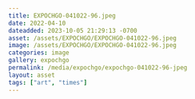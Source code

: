 ```yaml
---
title: EXPOCHGO-041022-96.jpeg
date: 2022-04-10
dateadded: 2023-10-05 21:29:13 -0700
asset: /assets/EXPOCHGO/EXPOCHGO-041022-96.jpeg
image: /assets/EXPOCHGO/EXPOCHGO-041022-96.jpeg
categories: image
gallery: expochgo
permalink: /media/expochgo/expochgo-041022-96-jpeg
layout: asset
tags: ["art", "times"]
--- 
```

